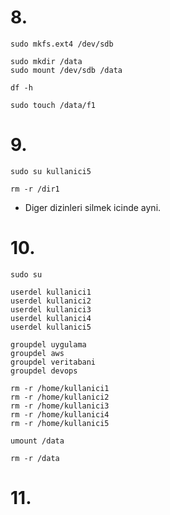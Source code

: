 # 8.


````
sudo mkfs.ext4 /dev/sdb
````
````
sudo mkdir /data
sudo mount /dev/sdb /data
````


````
df -h
````

````
sudo touch /data/f1
````

# 9.

````
sudo su kullanici5
````

````
rm -r /dir1
````
* Diger dizinleri silmek icinde ayni.


# 10.
````
sudo su
````

````
userdel kullanici1
userdel kullanici2
userdel kullanici3
userdel kullanici4
userdel kullanici5
````

````
groupdel uygulama
groupdel aws
groupdel veritabani
groupdel devops
````

````
rm -r /home/kullanici1
rm -r /home/kullanici2
rm -r /home/kullanici3
rm -r /home/kullanici4
rm -r /home/kullanici5
````

````
umount /data
````

````
rm -r /data
````

# 11.

